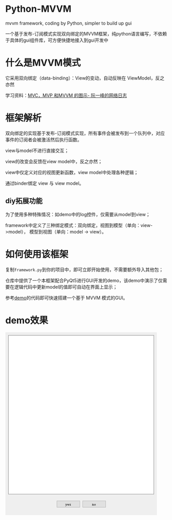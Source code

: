 # Python-MVVM
mvvm framework, coding by Python, simpler to build up gui

一个基于发布-订阅模式实现双向绑定的MVVM框架，纯python语言编写，不依赖于具体的gui组件库，可方便快捷地接入到gui开发中

# 什么是MVVM模式

它采用双向绑定（data-binding）：View的变动，自动反映在 ViewModel，反之亦然

学习资料：[MVC，MVP 和MVVM 的图示- 阮一峰的网络日志](https://www.ruanyifeng.com/blog/2015/02/mvcmvp_mvvm.html)

# 框架解析

双向绑定的实现基于发布-订阅模式实现，所有事件会被发布到一个队列中，对应事件的订阅者会被激活然后执行函数。

view与model不进行直接交互；

view的改变会反馈在view model中，反之亦然；

view中仅定义对应的视图更新函数，view model中处理各种逻辑；

通过binder绑定 view 与 view model。

## diy拓展功能

为了使用多种特殊情况：如demo中的log控件，仅需要从model到view；

framework中定义了三种绑定模式：双向绑定，视图到模型（单向：view->model）， 模型到视图（单向：model -> view）。

# 如何使用该框架

复制`framework.py`到你的项目中，即可立即开始使用，不需要额外导入其他包；

仓库中提供了一个本框架配合PyQt5进行GUI开发的demo，该demo中演示了仅需要在逻辑代码中更新model的值即可自动在界面上显示；

参考[demo](https://github.com/noonbiteun/PyQt-MVVM/tree/master/demo)的代码即可快速搭建一个基于 MVVM 模式的GUI。

# demo效果
![image](https://github.com/noonbiteun/PyQt-MVVM/blob/master/demo.gif)
